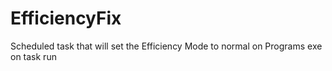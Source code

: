 # EfficiencyFix
Scheduled task that will set the Efficiency Mode to normal on Programs exe on task run
